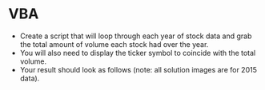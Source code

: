 # VBA

* Create a script that will loop through each year of stock data and grab the total amount of volume each stock had over the year.
* You will also need to display the ticker symbol to coincide with the total volume.
* Your result should look as follows (note: all solution images are for 2015 data).
